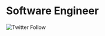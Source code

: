 # Software Engineer

![Twitter Follow](https://img.shields.io/twitter/follow/ch2isk4kos?style=social)

<!-- <kbd>.</kbd> -->
<!-- <kbd>.</kbd> -->

<!-- ## JavaScript -->
<!-- 
<img src="https://github.com/devicons/devicon/blob/master/icons/javascript/javascript-original.svg" alt="JavaScript" width="50" height="50"> <img src="https://github.com/devicons/devicon/blob/master/icons/react/react-original-wordmark.svg" alt="React" width="50" height="50"> <img src="https://github.com/devicons/devicon/blob/master/icons/nodejs/nodejs-original.svg" alt="NodeJS" width="50" height="50"> <img src="https://github.com/devicons/devicon/blob/master/icons/graphql/graphql-plain.svg" alt="GraphQL" width="50" height="50"> <img src="https://github.com/devicons/devicon/blob/master/icons/mocha/mocha-plain.svg" alt="Mocha" width="50" height="50"> -->

<!-- TYPESCRIPT -->
<!-- <img src="https://github.com/devicons/devicon/blob/master/icons/typescript/typescript-original.svg" alt="TypeScript" width="50" height="50"> -->

<!-- ## Go -->

<!-- <img src="https://github.com/devicons/devicon/blob/master/icons/go/go-original.svg" alt="Gopher" width="50" height="50"> -->

<!-- RUBY -->
<!-- <img src="https://github.com/devicons/devicon/blob/master/icons/ruby/ruby-original.svg" alt="Ruby" width="50" height="50"> <img src="https://github.com/devicons/devicon/blob/master/icons/rails/rails-plain-wordmark.svg" alt="Rails" width="50" height="50"> -->

<!-- ## Python -->

<!-- <img src="https://github.com/devicons/devicon/blob/master/icons/python/python-original.svg" alt="Python" width="50" height="50"> -->

<!-- ## Databases -->

<!-- <img src="https://github.com/devicons/devicon/blob/master/icons/mysql/mysql-original.svg" alt="MySQL" width="50" height="50"> <img src="https://github.com/devicons/devicon/blob/master/icons/postgresql/postgresql-original.svg" alt="PostgreSQL" width="50" height="50"> <img src="https://github.com/devicons/devicon/blob/master/icons/mongodb/mongodb-original.svg" alt="MongoDB" width="50" height="50"> -->

<!-- ## Cloud Platforms -->
<!-- 
<img src="https://github.com/devicons/devicon/blob/master/icons/firebase/firebase-plain.svg" alt="Firebase Logo" width="50" height="50"> <img src="https://github.com/devicons/devicon/blob/master/icons/googlecloud/googlecloud-original.svg" alt="Google Cloud" width="50" height="50"> <img src="https://github.com/devicons/devicon/blob/master/icons/amazonwebservices/amazonwebservices-original-wordmark.svg" alt="AWS" width="50" height="50"> -->

<!-- ## Host Providers -->
<!-- 
<img src="https://github.com/devicons/devicon/blob/master/icons/heroku/heroku-plain.svg" alt="Heroku" width="50" height="50"> <img src="https://github.com/devicons/devicon/blob/master/icons/digitalocean/digitalocean-plain.svg" alt="Digital Ocean Logo" width="50" height="50"> -->

<!--  -->
